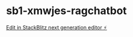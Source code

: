 # sb1-xmwjes-ragchatbot

[Edit in StackBlitz next generation editor ⚡️](https://stackblitz.com/~/github.com/Nwoyi/sb1-xmwjes-ragchatbot)